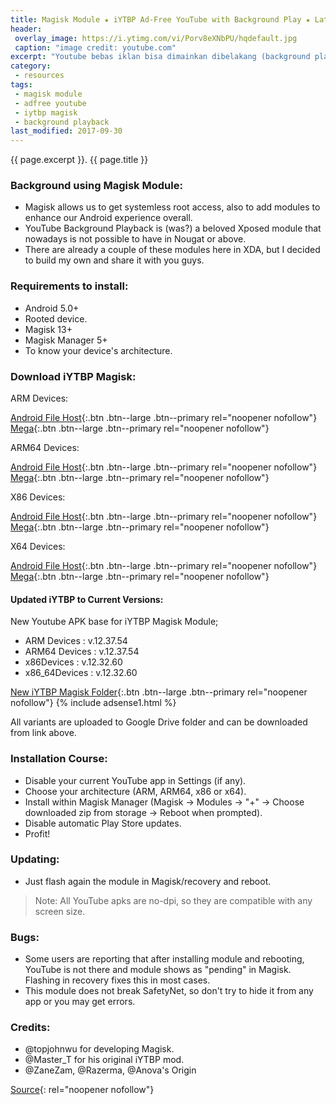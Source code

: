 ```yaml
---
title: Magisk Module ★ iYTBP Ad-Free YouTube with Background Play ★ Latest Version
header:
 overlay_image: https://i.ytimg.com/vi/Porv8eXNbPU/hqdefault.jpg
 caption: "image credit: youtube.com"
excerpt: "Youtube bebas iklan bisa dimainkan dibelakang (background playback) alias YouTube tetep bisa muter lagu meskipun di tutup"
category:
 - resources
tags:
 - magisk module
 - adfree youtube
 - iytbp magisk
 - background playback
last_modified: 2017-09-30
---
```

{{ page.excerpt }}. {{ page.title }}



### Background using Magisk Module:

- Magisk allows us to get systemless root access, also to add modules to enhance our Android experience overall.
- YouTube Background Playback is (was?) a beloved Xposed module that nowadays is not possible to have in Nougat or above.
- There are already a couple of these modules here in XDA, but I decided to build my own and share it with you guys. 

### Requirements to install:

- Android 5.0+
- Rooted device.
- Magisk 13+
- Magisk Manager 5+
- To know your device's architecture.

### Download iYTBP Magisk:

ARM Devices: 

[Android File Host](http://go.knoacc.org/6z){:.btn .btn--large .btn--primary rel="noopener nofollow"}
[Mega](http://go.knoacc.org/6y){:.btn .btn--large .btn--primary rel="noopener nofollow"}

ARM64 Devices:

[Android File Host](http://go.knoacc.org/6z){:.btn .btn--large .btn--primary rel="noopener nofollow"}
[Mega](http://go.knoacc.org/70){:.btn .btn--large .btn--primary rel="noopener nofollow"}

X86 Devices:

[Android File Host](http://go.knoacc.org/71){:.btn .btn--large .btn--primary rel="noopener nofollow"}
[Mega](http://go.knoacc.org/72){:.btn .btn--large .btn--primary rel="noopener nofollow"}

X64 Devices:

[Android File Host](http://go.knoacc.org/73){:.btn .btn--large .btn--primary rel="noopener nofollow"}
[Mega](http://go.knoacc.org/74){:.btn .btn--large .btn--primary rel="noopener nofollow"}

#### Updated iYTBP to Current Versions:

New Youtube APK base for iYTBP Magisk Module;

- ARM Devices : v.12.37.54
- ARM64 Devices : v.12.37.54
- x86Devices : v.12.32.60
- x86_64Devices : v.12.32.60

[New iYTBP Magisk Folder](http://go.knoacc.org/7F){:.btn .btn--large .btn--primary rel="noopener nofollow"}
{% include adsense1.html %}

All variants are uploaded to Google Drive folder and can be downloaded from link above.


### Installation Course:

- Disable your current YouTube app in Settings (if any).
- Choose your architecture (ARM, ARM64, x86 or x64).
- Install within Magisk Manager (Magisk -> Modules -> "+" -> Choose downloaded zip from storage -> Reboot when prompted).
- Disable automatic Play Store updates.
- Profit!

### Updating:

- Just flash again the module in Magisk/recovery and reboot.

> Note:
> All YouTube apks are no-dpi, so they are compatible with any screen size.

### Bugs:
- Some users are reporting that after installing module and rebooting, YouTube is not there and module shows as "pending" in Magisk. Flashing in recovery fixes this in most cases.
- This module does not break SafetyNet, so don't try to hide it from any app or you may get errors.

### Credits:
- @topjohnwu for developing Magisk.
- @Master_T for his original iYTBP mod.
- @ZaneZam, @Razerma, @Anova's Origin

[Source](https://www.google.com/amp/s/forum.xda-developers.com/android/apps-games/app-iytbp-injected-youtube-background-t3560900/amp/){: rel="noopener nofollow"}

